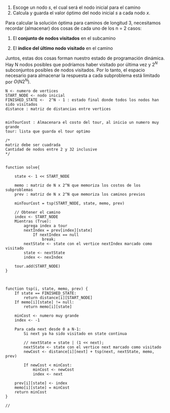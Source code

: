 
1. Escoge un nodo $s$, el cual será el nodo inicial para el camino
2.  Calcula y guarda el valor óptimo del nodo inicial $s$ a cada nodo $x$.

Para calcular la solución óptima para caminos de longitud 3, necesitamos recordar (almacenar) dos cosas de cada uno de los n = 2 casos:

1. El **conjunto de nodos visitados** en el subcamino
    
2. El **índice del último nodo visitado** en el camino
    

Juntos, estas dos cosas forman nuestro estado de programación dinámica. Hay N nodos posibles que podríamos haber visitado por última vez y $2^N$ subconjuntos posibles de nodos visitados. Por lo tanto, el espacio necesario para almacenar la respuesta a cada subproblema está limitado por $O(N 2^N)$.

```
N <- numero de vertices
START_NODE <- nodo inicial
FINISHED_STATE <-  2^N - 1 : estado final donde todos los nodos han sido visitados
distance : matriz de distancias entre vertices


minTourCost : Almacenara el costo del tour, al inicio un numero muy grande
tour: lista que guarda el tour optimo

/*
matriz debe ser cuadrada
Cantidad de nodos entre 2 y 32 inclusive
*/


function solve{

	state <- 1 << START_NODE
	
	memo : matriz de N x 2^N que memoriza los costos de los subproblemas
	prev : matriz de N x 2^N que memoriza los caminos previos
	
	minTourCost = tsp(START_NODE, state, memo, prev)

	// Obtener el camino
	index <- START_NODE
	Mientras (True):
		agrega index a tour
		nextIndex = prev[index][state]
			If nextIndex == null
				break;
		nextState <- state con el vertice nextIndex marcado como visitado
		state <- nextState
		index <- nexIndex

	tour.add(START_NODE)
}



function tsp(i, state, memo, prev) {
	If state == FINISHED_STATE:
		return distance[i][START_NODE]
	If memo[i][state] != null:
		return memo[i][state]

	minCost <- numero muy grande
	index <- -1

	Para cada next desde 0 a N-1:
		Si next ya ha sido visitado en state continua

		// nextState = state | (1 << next);
		nextState <- state con el vertice next marcado como visitado
		newCost <- distance[i][next] + tsp(next, nextState, memo, prev)

		If newCost < minCost:
			minCost <- newCost
			index <- next

	prev[i][state] <- index
	memo[i][state] = minCost
	return minCost
}

// 


```
